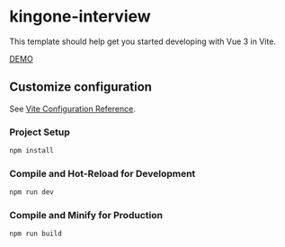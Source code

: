 # kingone-interview

This template should help get you started developing with Vue 3 in Vite.

[DEMO](https://ingridkao.github.io/kingone-interview/)
## Customize configuration

See [Vite Configuration Reference](https://vitejs.dev/config/).

### Project Setup

```sh
npm install
```

### Compile and Hot-Reload for Development

```sh
npm run dev
```

### Compile and Minify for Production

```sh
npm run build
```